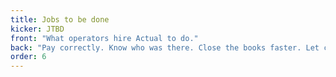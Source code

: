 ```yaml
---
title: Jobs to be done
kicker: JTBD
front: "What operators hire Actual to do."
back: "Pay correctly. Know who was there. Close the books faster. Let crews do the work, not the paperwork."
order: 6
---
```

